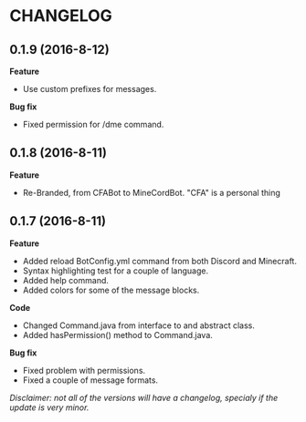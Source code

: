 # CHANGELOG

## 0.1.9 (2016-8-12)

**Feature**
  
  * Use custom prefixes for messages.

**Bug fix**
  
  * Fixed permission for /dme command.

## 0.1.8 (2016-8-11)

**Feature**
  
  * Re-Branded, from CFABot to MineCordBot. "CFA" is a personal thing

## 0.1.7 (2016-8-11)

**Feature**
  
  * Added reload BotConfig.yml command from both Discord and Minecraft.
  * Syntax highlighting test for a couple of language.
  * Added help command.
  * Added colors for some of the message blocks.

**Code**
  
  * Changed Command.java from interface to and abstract class.
  * Added hasPermission() method to Command.java.

**Bug fix**
  
  * Fixed problem with permissions.
  * Fixed a couple of message formats.
 
_Disclaimer: not all of the versions will have a changelog, 
specialy if the update is very minor._

